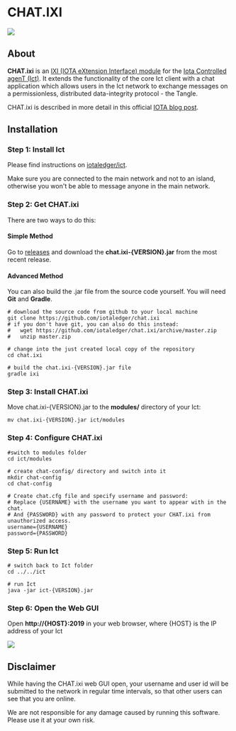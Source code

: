 # CHAT.IXI

<img src="https://cdn-images-1.medium.com/max/2000/1*keoOf8EkZLrue7eLAxjCig.png" />

## About

**CHAT.ixi** is an [IXI (IOTA eXtension Interface) module](https://github.com/iotaledger/ixi) for the [Iota Controlled agenT (Ict)](https://github.com/iotaledger/ict).
It extends the functionality of the core Ict client with a chat application which allows users in the Ict network
to exchange messages on a permissionless, distributed data-integrity protocol - the Tangle.

CHAT.ixi is described in more detail in this official [IOTA blog post](https://blog.iota.org/chat-ixi-using-ict-for-permissionless-chat-on-the-iota-tangle-59ce6c5b95fb).

## Installation

### Step 1: Install Ict

Please find instructions on [iotaledger/ict](https://github.com/iotaledger/ict#installation).

Make sure you are connected to the main network and not to an island, otherwise you won't be able to message anyone in the main network.

### Step 2: Get CHAT.ixi

There are two ways to do this:

#### Simple Method

Go to [releases](https://github.com/iotaledger/chat.ixi/releases) and download the **chat.ixi-{VERSION}.jar**
from the most recent release.

#### Advanced Method

You can also build the .jar file from the source code yourself. You will need **Git** and **Gradle**.

```shell
# download the source code from github to your local machine
git clone https://github.com/iotaledger/chat.ixi
# if you don't have git, you can also do this instead:
#   wget https://github.com/iotaledger/chat.ixi/archive/master.zip
#   unzip master.zip

# change into the just created local copy of the repository
cd chat.ixi

# build the chat.ixi-{VERSION}.jar file
gradle ixi
```

### Step 3: Install CHAT.ixi
Move chat.ixi-{VERSION}.jar to the **modules/** directory of your Ict:
```shell
mv chat.ixi-{VERSION}.jar ict/modules
```

### Step 4: Configure CHAT.ixi
```shell
#switch to modules folder
cd ict/modules

# create chat-config/ directory and switch into it
mkdir chat-config
cd chat-config

# Create chat.cfg file and specify username and password:
# Replace {USERNAME} with the username you want to appear with in the chat.
# And {PASSWORD} with any password to protect your CHAT.ixi from unauthorized access.
username={USERNAME}
password={PASSWORD}
```

### Step 5: Run Ict

```shell
# switch back to Ict folder
cd ../../ict

# run Ict
java -jar ict-{VERSION}.jar
```



### Step 6: Open the Web GUI

Open **http://{HOST}:2019** in your web browser, where {HOST} is the IP address of your Ict

<img src="https://cdn-images-1.medium.com/max/2000/1*CxDGQSYolCIYtKNA4_4WcA.png" />

## Disclaimer

While having the CHAT.ixi web GUI open, your username and user id will be submitted to the network in regular
time intervals, so that other users can see that you are online.

We are not responsible for any damage caused by running this software. Please use it at your own risk.
